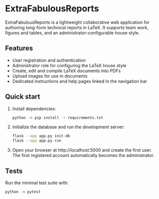 # ExtraFabulousReports

ExtraFabulousReports is a lightweight collaborative web application for authoring long-form technical reports in LaTeX. It supports team work, figures and tables, and an administrator-configurable house style.

## Features
- User registration and authentication
- Administrator role for configuring the LaTeX house style
- Create, edit and compile LaTeX documents into PDFs
- Upload images for use in documents
- Dedicated instructions and help pages linked in the navigation bar

## Quick start
1. Install dependencies:
   ```bash
   python -m pip install -r requirements.txt
   ```
2. Initialize the database and run the development server:
   ```bash
   flask --app app.py init-db
   flask --app app.py run
   ```
3. Open your browser at http://localhost:5000 and create the first user. The first registered account automatically becomes the administrator.

## Tests
Run the minimal test suite with:
```bash
python -m pytest
```
